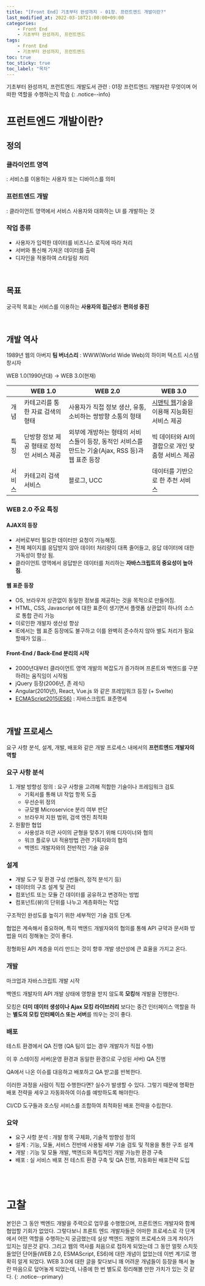 ```yaml
---
title: "[Front End] 기초부터 완성까지 - 01장. 프런트엔드 개발이란?"
last_modified_at: 2022-03-18T21:00:00+09:00
categories:
    - Front End
    - 기초부터 완성까지, 프런트엔드
tags:
    - Front End
    - 기초부터 완성까지, 프런트엔드
toc: true
toc_sticky: true
toc_label: "목차"
---
```


기초부터 완성까지, 프런트엔드 개발도서 관련 : 01장 프런트엔드 개발자란 무엇이며 어떠한 역할을 수행하는지 학습
{: .notice--info}

# 프런트엔드 개발이란?

## 정의

### 클라이언트 영역
: 서비스를 이용하는 사용자 또는 디바이스를 의미

### 프런트엔드 개발
: 클라이언트 영역에서 서비스 사용자와 대화하는 UI 를 개발하는 것

### 작업 종류
- 사용자가 입력한 데이터를 비즈니스 로직에 따라 처리
- 서버와 통신해 가져온 데이터를 출력
- 디자인을 적용하여 스타일링 처리

<br>

## 목표

궁극적 목표는 서비스를 이용하는 **사용자의 접근성**과 **편의성 증진**

<br>

## 개발 역사

1989년 웹의 아버지 **팀 버너스리**
: WWW(World Wide Web)의 하이퍼 텍스트 시스템 창시자

WEB 1.0(1990년대) -> WEB 3.0(현재)

|        | WEB 1.0                  | WEB 2.0                                                      | WEB 3.0                       |
|:------:|--------------------------|--------------------------------------------------------------|-------------------------------|
|   개념   | 카테고리를 통한 자료 검색의 형태       | 사용자가 직접 정보 생산, 유통, 소비하는 쌍방향 소통의 형태                           | [시맨틱 웹](https://www.itfind.or.kr/WZIN/jugidong/1265/126503.htm)기술을 이용해 지능화된 서비스 제공     |
|   특징   | 단방향 정보 제공 형태로 정적인 서비스 제공 | 외부에 개방하는 형태의 서비스들이 등장, 동적인 서비스를 만드는 기술(Ajax, RSS 등)과 웹 표준 등장 | 빅 데이터와 AI의 결합으로 개인 맞춤형 서비스 제공 |
|  서비스   | 카테고리 검색 서비스              | 블로그, UCC                                                     | 데이터를 기반으로 한 추천 서비스            |

### WEB 2.0 주요 특징

#### AJAX의 등장

- 서버로부터 필요한 데이터만 요청이 가능해짐.
- 전체 페이지를 응답받지 않아 데이터 처리량이 대폭 줄어들고, 응답 데이터에 대한 가독성이 향상 됨.
- 클라이언트 영역에서 응답받은 데이터를 처리하는 **자바스크립트의 중요성이 높아짐**.

#### 웹 표준 등장

- OS, 브라우저 상관없이 동일한 정보를 제공하는 것을 목적으로 만들어짐.
- HTML, CSS, Javascript 에 대한 표준이 생기면서 플랫폼 상관없이 하나의 소스로 통합 관리 가능
- 이로인한 개발자 생산성 향상
- IE에서는 웹 표준 등장에도 불구하고 이를 완벽히 준수하지 않아 별도 처리가 필요할때가 있음...

#### Front-End / Back-End 분리의 시작

- 2000년대부터 클라이언트 영역 개발의 복잡도가 증가하며 프론트와 백엔드를 구분하려는 움직임이 시작됨
- jQuery 등장(2006년, 존 레식)
- Angular(2010년), React, Vue.js 와 같은 프레임워크 등장 (+ Svelte)
- [ECMAScript2015(ES6)](https://sumini.dev/til/006-ecmascript/) : 자바스크립트 표준명세

<br>

## 개발 프로세스

요구 사항 분석, 설계, 개발, 배포와 같은 개발 프로세스 내에서의 **프런트엔드 개발자의 역할**

### 요구 사항 분석

1. 개발 방향성 정의 : 요구 사항을 고려해 적합한 기술이나 프레임워크 검토
   - 기획서를 통해 UI 작업 항목 도출
   - 우선순위 정의
   - 규모별 Microservice 분리 여부 판단
   - 브라우저 지원 범위, 검색 엔진 최적화
2. 원활한 협업
   - 사용성과 미관 사이의 균형을 맞추기 위해 디자이너와 협의
   - 워크 플로우 UI 적용방법 관련 기획자와의 협의
   - 백엔드 개발자와의 전반적인 기술 공유

### 설계

- 개발 도구 및 환경 구성 (번들러, 정적 분석기 등)
- 데이터의 구조 설계 및 관리
- 컴포넌트 또는 모듈 간 데이터를 공유하고 변경하는 방법
- 컴포넌트(뷰)의 단위를 나누고 계층화하는 작업

구조적인 완성도를 높히기 위한 세부적인 기술 검토 단계.

협업은 계속해서 중요하며, 특히 백엔드 개발자와의 협의를 통해 API 규약과 문서화 방법을 미리 정해놓는 것이 좋다.

정형화된 API 계층을 미리 만드는 것이 향후 개발 생산성에 큰 효율을 가지고 온다.


### 개발

마크업과 자바스크립트 개발 시작

백엔드 개발자의 API 개발 상태에 영향을 받지 않도록 **모킹**해 개발을 진행한다.

모킹은 **더미 데이터 생성이나 Ajax 모킹 라이브러리** 보다는 중간 인터페이스 역할을 하는 **별도의 모킹 인터페이스 또는 서버**를 띄우는 것이 좋다. 


### 배포

테스트 환경에서 QA 진행 (QA 팀이 없는 경우 개발자가 직접 수행)

이 후 스테이징 서버(운영 환경과 동일한 환경으로 구성된 서버) QA 진행

QA에서 나온 이슈를 대응하고 배포하고 QA 받고를 반복한다.

이러한 과정을 사람이 직접 수행한다면? 실수가 발생할 수 있다. 그렇기 때문에 명확한 배포 전략을 세우고 자동화하여 이슈를 예방하도록 해야한다.

CI/CD  도구들과 호스팅 서비스를 조합하여 최적화된 배포 전략을 수립한다.


### 요약

- 요구 사항 분석 : 개발 항목 구체화, 기술적 방향성 정의
- 설계 : 기능, 모듈, 서비스 전반에 사용될 세부 기술 검토 및 적용을 통한 구조 설계
- 개발 : 기능 및 모듈 개발, 백엔드와 독립적인 개발 가능한 환경 구축
- 배포 : 실 서비스 배포 전 테스트 환경 구축 및 QA 진행, 자동화된 배포전략 도입

<br>
<br>

# 고찰

본인은 그 동안 백엔드 개발을 주력으로 업무를 수행했으며, 프론트엔드 개발자와 함께 협업할 기회가 없었다. 그렇다보니 프론트 엔드 개발자들은 어떠한 프로세스로 각 단계에서 어떤 역할을 수행하는지 궁금했는데 실상 백엔드 개발의 프로세스와 크게 차이가 있지는 않은것 같다.
그리고 웹의 역사를 처음으로 접하게 되었는데 그 동안 얼핏 스치듯 들었던 단어들(WEB 2.0, ESMAScript, ES6)에 대한 개념이 없었는데 이번 계기로 명확히 알게 되었다. WEB 3.0에 대한 글을 찾다보니 꽤 어려운 개념들이 등장을 해서 놀란 마음으로 덮어놓게 되었는데, 나중에 한 번 별도로 정리해볼 만한 가치가 있는 것 같다.
{: .notice--primary}

